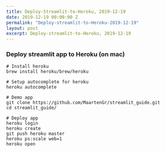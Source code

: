 ```yaml
---
title: Deploy-Streamlit-to-Heroku, 2019-12-19
date: 2019-12-19 00:00:00 Z
permalink: "Deploy-streamlit-to-Heroku-2019-12-19"
layout: post
excerpt: Deploy-streamlit-to-Heroku, 2019-12-19
---
```

### Deploy streamlit app to Heroku (on mac)
```
# Install heroku
brew install heroku/brew/heroku

# Setup autocomplete for heroku
heroku autocomplete

# Demo app
git clone https://github.com/MaartenGr/streamlit_guide.git
cd streamlit_guide/

# Deploy app
heroku login
heroku create
git push heroku master
heroku ps:scale web=1
heroku open
```
